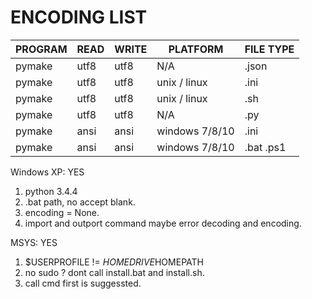 # ENCODING LIST    

|PROGRAM|READ|WRITE|PLATFORM|FILE TYPE|
|----|----|----|-----|------|
|pymake| utf8 | utf8 | N/A | .json |
|pymake| utf8 | utf8 | unix / linux | .ini |
|pymake| utf8 | utf8 | unix / linux | .sh  |
|pymake| utf8 | utf8 | N/A | .py |
|pymake| ansi | ansi | windows 7/8/10 | .ini |
|pymake| ansi | ansi | windows 7/8/10 |.bat .ps1 |

Windows XP: YES
1. python 3.4.4
2. .bat path, no accept blank.
3. encoding = None.
4. import and outport command maybe error decoding and encoding.

MSYS: YES
1. $USERPROFILE != $HOMEDRIVE$HOMEPATH
2. no sudo ? dont call install.bat and install.sh.
3. call cmd first is suggessted.
